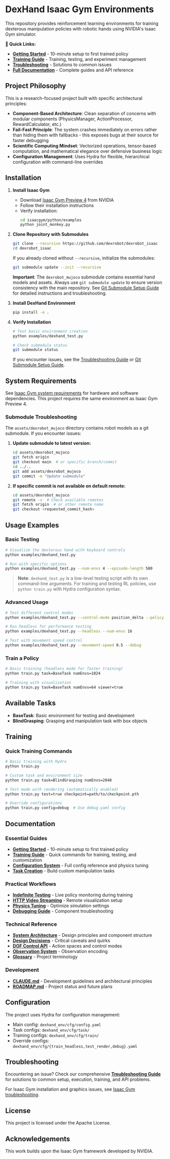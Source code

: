 # DexHand Isaac Gym Environments

This repository provides reinforcement learning environments for training dexterous manipulation policies with robotic hands using NVIDIA's Isaac Gym simulator.

**📖 Quick Links:**
- **[Getting Started](docs/GETTING_STARTED.md)** - 10-minute setup to first trained policy
- **[Training Guide](TRAINING.md)** - Training, testing, and experiment management
- **[Troubleshooting](docs/TROUBLESHOOTING.md)** - Solutions to common issues
- **[Full Documentation](docs/)** - Complete guides and API reference

## Project Philosophy

This is a research-focused project built with specific architectural principles:

- **Component-Based Architecture**: Clean separation of concerns with modular components (PhysicsManager, ActionProcessor, RewardCalculator, etc.)
- **Fail-Fast Principle**: The system crashes immediately on errors rather than hiding them with fallbacks - this exposes bugs at their source for faster debugging
- **Scientific Computing Mindset**: Vectorized operations, tensor-based computation, and mathematical elegance over defensive business logic
- **Configuration Management**: Uses Hydra for flexible, hierarchical configuration with command-line overrides

## Installation

1. **Install Isaac Gym**
   - Download [Isaac Gym Preview 4](https://developer.nvidia.com/isaac-gym) from NVIDIA
   - Follow their installation instructions
   - Verify installation:
     ```bash
     cd isaacgym/python/examples
     python joint_monkey.py
     ```

2. **Clone Repository with Submodules**
   ```bash
   git clone --recursive https://github.com/dexrobot/dexrobot_isaac
   cd dexrobot_isaac
   ```

   If you already cloned without `--recursive`, initialize the submodules:
   ```bash
   git submodule update --init --recursive
   ```

   **Important**: The `dexrobot_mujoco` submodule contains essential hand models and assets. Always use `git submodule update` to ensure version consistency with the main repository. See [Git Submodule Setup Guide](docs/git-submodule-setup.md) for detailed instructions and troubleshooting.

3. **Install DexHand Environment**
   ```bash
   pip install -e .
   ```

4. **Verify Installation**
   ```bash
   # Test basic environment creation
   python examples/dexhand_test.py

   # Check submodule status
   git submodule status
   ```

   If you encounter issues, see the [Troubleshooting Guide](docs/TROUBLESHOOTING.md) or [Git Submodule Setup Guide](docs/git-submodule-setup.md).

## System Requirements

See [Isaac Gym system requirements](https://developer.nvidia.com/isaac-gym) for hardware and software dependencies. This project requires the same environment as Isaac Gym Preview 4.

### Submodule Troubleshooting

The `assets/dexrobot_mujoco` directory contains robot models as a git submodule. If you encounter issues:

1. **Update submodule to latest version:**
   ```bash
   cd assets/dexrobot_mujoco
   git fetch origin
   git checkout main  # or specific branch/commit
   cd ../..
   git add assets/dexrobot_mujoco
   git commit -m "Update submodule"
   ```

2. **If specific commit is not available on default remote:**
   ```bash
   cd assets/dexrobot_mujoco
   git remote -v  # Check available remotes
   git fetch origin  # or other remote name
   git checkout <requested_commit_hash>
   ```

## Usage Examples

### Basic Testing
```bash
# Visualize the dexterous hand with keyboard controls
python examples/dexhand_test.py

# Run with specific options
python examples/dexhand_test.py --num-envs 4 --episode-length 500
```

> **Note**: `dexhand_test.py` is a low-level testing script with its own command-line arguments. For training and testing RL policies, use `python train.py` with Hydra configuration syntax.

### Advanced Usage
```bash
# Test different control modes
python examples/dexhand_test.py --control-mode position_delta --policy-controls-fingers true

# Run headless for performance testing
python examples/dexhand_test.py --headless --num-envs 16

# Test with movement speed control
python examples/dexhand_test.py --movement-speed 0.5 --debug
```

### Train a Policy
```bash
# Basic training (headless mode for faster training)
python train.py task=BaseTask numEnvs=1024

# Training with visualization
python train.py task=BaseTask numEnvs=64 viewer=true
```

## Available Tasks

- **BaseTask**: Basic environment for testing and development
- **BlindGrasping**: Grasping and manipulation task with box objects

## Training

### Quick Training Commands

```bash
# Basic training with Hydra
python train.py

# Custom task and environment size
python train.py task=BlindGrasping numEnvs=2048

# Test mode with rendering (automatically enabled)
python train.py test=true checkpoint=path/to/checkpoint.pth

# Override configurations
python train.py config=debug  # Use debug.yaml config
```

## Documentation

### Essential Guides
- **[Getting Started](docs/GETTING_STARTED.md)** - 10-minute setup to first trained policy
- **[Training Guide](TRAINING.md)** - Quick commands for training, testing, and customization
- **[Configuration System](docs/guide-configuration-system.md)** - Full config reference and physics tuning
- **[Task Creation](docs/guide-task-creation.md)** - Build custom manipulation tasks

### Practical Workflows
- **[Indefinite Testing](docs/guide-indefinite-testing.md)** - Live policy monitoring during training
- **[HTTP Video Streaming](docs/guide-http-video-streaming.md)** - Remote visualization setup
- **[Physics Tuning](docs/guide-physics-tuning.md)** - Optimize simulation settings
- **[Debugging Guide](docs/guide-debugging.md)** - Component troubleshooting

### Technical Reference
- **[System Architecture](docs/ARCHITECTURE.md)** - Design principles and component structure
- **[Design Decisions](docs/DESIGN_DECISIONS.md)** - Critical caveats and quirks
- **[DOF Control API](docs/reference-dof-control-api.md)** - Action spaces and control modes
- **[Observation System](docs/guide-observation-system.md)** - Observation encoding
- **[Glossary](docs/GLOSSARY.md)** - Project terminology

### Development
- **[CLAUDE.md](CLAUDE.md)** - Development guidelines and architectural principles
- **[ROADMAP.md](ROADMAP.md)** - Project status and future plans

## Configuration

The project uses Hydra for configuration management:
- Main config: `dexhand_env/cfg/config.yaml`
- Task configs: `dexhand_env/cfg/task/`
- Training configs: `dexhand_env/cfg/train/`
- Override configs: `dexhand_env/cfg/{train_headless,test_render,debug}.yaml`

## Troubleshooting

Encountering an issue? Check our comprehensive **[Troubleshooting Guide](docs/TROUBLESHOOTING.md)** for solutions to common setup, execution, training, and API problems.

For Isaac Gym installation and graphics issues, see [Isaac Gym troubleshooting](https://developer.nvidia.com/isaac-gym).

## License

This project is licensed under the Apache License.

## Acknowledgements

This work builds upon the Isaac Gym framework developed by NVIDIA.
